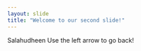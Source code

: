 ```yaml
---
layout: slide
title: "Welcome to our second slide!"
---
```

Salahudheen 
Use the left arrow to go back!
